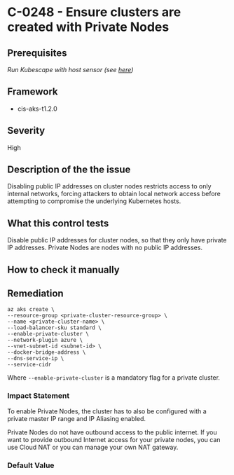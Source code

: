 # C-0248 - Ensure clusters are created with Private Nodes

## Prerequisites
 *Run Kubescape with host sensor (see [here](https://hub.armo.cloud/docs/host-sensor))*
 
## Framework
* cis-aks-t1.2.0
 
## Severity
High

## Description of the the issue
Disabling public IP addresses on cluster nodes restricts access to only internal networks, forcing attackers to obtain local network access before attempting to compromise the underlying Kubernetes hosts.
 
## What this control tests 
Disable public IP addresses for cluster nodes, so that they only have private IP addresses. Private Nodes are nodes with no public IP addresses.
 
## How to check it manually 

 
## Remediation

```
az aks create \
--resource-group <private-cluster-resource-group> \
--name <private-cluster-name> \
--load-balancer-sku standard \
--enable-private-cluster \
--network-plugin azure \
--vnet-subnet-id <subnet-id> \
--docker-bridge-address \
--dns-service-ip \
--service-cidr 

```
 Where `--enable-private-cluster` is a mandatory flag for a private cluster.
 
### Impact Statement
To enable Private Nodes, the cluster has to also be configured with a private master IP range and IP Aliasing enabled.

 Private Nodes do not have outbound access to the public internet. If you want to provide outbound Internet access for your private nodes, you can use Cloud NAT or you can manage your own NAT gateway.
 
### Default Value

 
